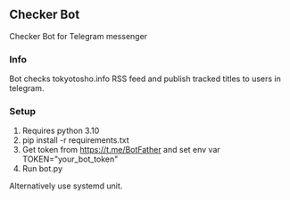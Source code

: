 ## Checker Bot 

Checker Bot for Telegram messenger

### Info
Bot checks tokyotosho.info RSS feed and publish tracked titles to users in telegram.

### Setup
1. Requires python 3.10
2. pip install -r requirements.txt
3. Get token from https://t.me/BotFather and set env var TOKEN="your_bot_token"
4. Run bot.py

Alternatively use systemd unit.
